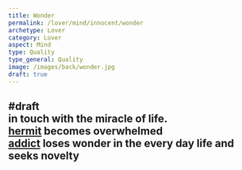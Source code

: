 ```yaml
---
title: Wonder
permalink: /lover/mind/innocent/wonder
archetype: Lover
category: Lover
aspect: Mind
type: Quality
type_general: Quality
image: /images/back/wonder.jpg
draft: true
---
```

#draft   
in touch with the miracle of life.   
[hermit](/lover/mature_lover/hermit_shadow) becomes overwhelmed  
[addict](/lover/mature_lover/addict_shadow) loses wonder in the every day life and seeks novelty
---

